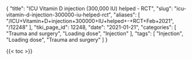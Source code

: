 {
    "title": "ICU Vitamin D injection (300,000 IU) helped - RCT",
    "slug": "icu-vitamin-d-injection-300000-iu-helped-rct",
    "aliases": [
        "/ICU+Vitamin+D+injection+300000+IU+helped+-+RCT+Feb+2021",
        "/12248"
    ],
    "tiki_page_id": 12248,
    "date": "2021-01-21",
    "categories": [
        "Trauma and surgery",
        "Loading dose",
        "Injection"
    ],
    "tags": [
        "Injection",
        "Loading dose",
        "Trauma and surgery"
    ]
}


{{< toc >}}